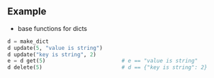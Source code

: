 ## Example

* base functions for dicts

```python
d = make_dict
d update(5, "value is string")
d update("key is string", 2)
e = d get(5)                        # e == "value is string"
d delete(5)                         # d == {"key is string": 2}
```
